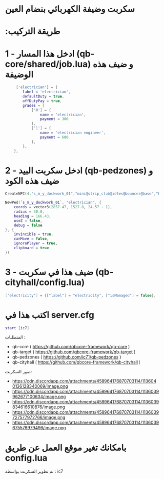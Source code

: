 

# سكربت وضيفة الكهربائي بنضام العين


# :طريقة التركيب


# 1 -  ادخل هذا المسار (qb-core/shared/job.lua) و ضيف هذه الوضيفة
```lua
     ['electrician'] = {
		label = 'electrician',
		defaultDuty = true,
		offDutyPay = true,
		grades = {
            ['0'] = {
                name = 'electrician',
                payment = 300
            },
            ['1'] = {
                name = 'electrician engineer',
                payment = 600
            },
        },
	},
```

# 2 - ادخل سكربت البيد (qb-pedzones) و ضيف هذه الكود
```lua
CreateNPC(4,"s_m_y_dockwork_01","mini@strip_club@idles@bouncer@base","base",{x = 2854.71, y = 1501.96, z = 23.72, h = 71.43},"") 

NewPed(`s_m_y_dockwork_01`, "electrician", {
    coords = vector3(2857.47, 1527.8, 24.57 - 1),
    radius = 30.0,
    heading = 166.43,
    useZ = false,
    debug = false
}, {
    invincible = true,
    canMove = false,
    ignorePlayer = true,
    clipboard = true
})

```

# 3 - ضيف هذا في سكربت (qb-cityhall/config.lua)

```lua
["electricity"] = {["label"] = "electricity", ["isManaged"] = false},
```

# اكتب هذا في server.cfg
```lua
start [ic7]
```


المتطلبات :
 - qb-core ( https://github.com/qbcore-framework/qb-core )
 - qb-target ( https://github.com/qbcore-framework/qb-target )
 - qb-pedzones ( https://github.com/ic71/qb-pedzones )
 - qb-cityhall ( https://github.com/qbcore-framework/qb-cityhall )


صور السكربت:
- https://cdn.discordapp.com/attachments/458964176870703114/1136040136128340069/image.png
- https://cdn.discordapp.com/attachments/458964176870703114/1136039962677100634/image.png
- https://cdn.discordapp.com/attachments/458964176870703114/1136039834616610876/image.png
- https://cdn.discordapp.com/attachments/458964176870703114/1136039727577972766/image.png
- https://cdn.discordapp.com/attachments/458964176870703114/1136039675576979496/image.png


# بامكانك تغير موقع العمل عن طريق config.lua


تم تطوير السكربت بواسطة : ic7
